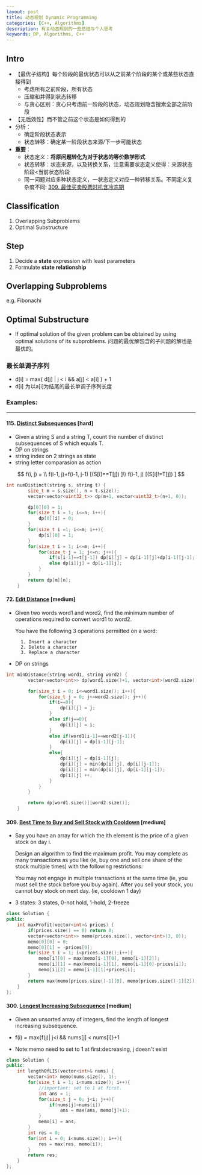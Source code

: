 ```yaml
---
layout: post
title: 动态规划 Dynamic Programming
categories: [C++, Algorithms]
description: 有关动态规划的一些总结与个人思考
keywords: DP, Algorithms, C++
---
```

## Intro
- 【最优子结构】每个阶段的最优状态可以从之前某个阶段的某个或某些状态直接得到 
    - 考虑所有之前阶段，所有状态
    - 压缩和并得到状态转移
    - 与贪心区别：贪心只考虑前一阶段的状态，动态规划隐含搜索全部之前阶段
- 【无后效性】而不管之前这个状态是如何得到的
- 分析：
    - 确定阶段状态表示
    - 状态转移：确定某一阶段状态来源/下一步可能状态
- **重要**：
    - 状态定义：**将原问题转化为对于状态的等价数学形式**
    - 状态转移：状态来源，以及转换关系，注意需要状态定义使得：来源状态阶段<当前状态阶段
    - 同一问题对应多种状态定义，一状态定义对应一种转移关系。不同定义复杂度不同: [309. 最佳买卖股票时机含冷冻期](https://leetcode-cn.com/problems/best-time-to-buy-and-sell-stock-with-cooldown/)

## Classification
1) Overlapping Subproblems
2) Optimal Substructure
## Step
1. Decide a **state** expression with 
   least parameters
2. Formulate **state relationship**

## Overlapping Subproblems
e.g. Fibonachi
## Optimal Substructure
- If optimal solution of the given problem can be obtained by using optimal solutions of its subproblems. 问题的最优解包含的子问题的解也是最优的。

### 最长单调子序列
- d[i] = max{ d[j] | j < i && a[j] < a[i] } + 1
- d[i] 为以a[i]为结尾的最长单调子序列长度


### Examples:
----
#### 115. [Distinct Subsequences](https://leetcode-cn.com/problems/distinct-subsequences/) [hard]
- Given a string S and a string T, count the number of distinct subsequences of S which equals T.
- DP on strings
- string index on 2 strings as state
- string letter comparasion as action

$$
f(i, j) = \\
f(i-1, j)+f(i-1, j-1)  [(S[i]==T[j]) ]\\
f(i-1, j) [(S[i]!=T[j]) ]
$$

```cpp
int numDistinct(string s, string t) {
        size_t m = s.size(), n = t.size();
        vector<vector<uint32_t>> dp(m+1, vector<uint32_t>(n+1, 0));

        dp[0][0] = 1;
        for(size_t i = 1; i<=n; i++){
            dp[0][i] = 0;
        }
        for(size_t i =1; i<=m; i++){
            dp[i][0] = 1;
        }
        for(size_t i = 1; i<=m; i++){
            for(size_t j = 1; j<=n; j++){
                if(s[i-1]==t[j-1]) dp[i][j] = dp[i-1][j]+dp[i-1][j-1];
                else dp[i][j] = dp[i-1][j];
            }
        }
        return dp[m][n];
    }
```

#### 72. [Edit Distance](https://leetcode-cn.com/problems/edit-distance/solution/72-edit-distance-by-fa-tiao-xiong/) [medium]
- Given two words word1 and word2, find the minimum number of operations required to convert word1 to word2.

    You have the following 3 operations permitted on a word:

        1. Insert a character
        2. Delete a character
        3. Replace a character


- DP on strings
```cpp
int minDistance(string word1, string word2) {
        vector<vector<int>> dp(word1.size()+1, vector<int>(word2.size()+1, 0));

        for(size_t i = 0; i<=word1.size(); i++){
            for(size_t j = 0; j<=word2.size(); j++){
                if(i==0){
                    dp[i][j] = j;
                }
                else if(j==0){
                    dp[i][j] = i;
                }
                else if(word1[i-1]==word2[j-1]){
                    dp[i][j] = dp[i-1][j-1];
                }
                else{
                    dp[i][j] = dp[i-1][j];
                    dp[i][j] = min(dp[i][j], dp[i][j-1]);
                    dp[i][j] = min(dp[i][j], dp[i-1][j-1]);
                    dp[i][j] ++;
                }
            }
        }

        return dp[word1.size()][word2.size()];
    }
```
#### 309. [Best Time to Buy and Sell Stock with Cooldown](https://leetcode-cn.com/problems/best-time-to-buy-and-sell-stock-with-cooldown/) [medium]
- Say you have an array for which the ith element is the price of a given stock on day i.

    Design an algorithm to find the maximum profit. You may complete as many transactions as you like (ie, buy one and sell one share of the stock multiple times) with the following restrictions:

    You may not engage in multiple transactions at the same time (ie, you must sell the stock before you buy again).
    After you sell your stock, you cannot buy stock on next day. (ie, cooldown 1 day)

- 3 states: 3 states, 0-not hold, 1-hold, 2-freeze
```cpp
class Solution {
public:
    int maxProfit(vector<int>& prices) {
        if(prices.size() == 0) return 0;
        vector<vector<int>> memo(prices.size(), vector<int>(3, 0));
        memo[0][0] = 0;
        memo[0][1] = -prices[0];
        for(size_t i = 1; i<prices.size();i++){
            memo[i][0] = max(memo[i-1][0], memo[i-1][2]);
            memo[i][1] = max(memo[i-1][1], memo[i-1][0]-prices[i]);
            memo[i][2] = memo[i-1][1]+prices[i];
        }
        return max(memo[prices.size()-1][0], memo[prices.size()-1][2]);
    }
};
```
#### 300. [Longest Increasing Subsequence](https://leetcode-cn.com/problems/longest-increasing-subsequence/) [medium]
- Given an unsorted array of integers, find the length of longest increasing subsequence.
- f(i) = max{f(j)| j<i && nums[j] < nums[i]}+1

- Note:memo need to set to 1 at first:decreasing, j doesn't exist

```cpp
class Solution {
public:
    int lengthOfLIS(vector<int>& nums) {
        vector<int> memo(nums.size(), 1);
        for(size_t i = 1; i<nums.size(); i++){
            //important: set to 1 at first.
            int ans = 1;
            for(size_t j = 0; j<i; j++){
                if(nums[j]<nums[i])
                    ans = max(ans, memo[j]+1);
            }
            memo[i] = ans;
        }
        int res = 0;
        for(int i = 0; i<nums.size(); i++){
            res = max(res, memo[i]);
        }
        return res;
    }
};
```